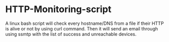 # HTTP-Monitoring-script
A linux bash script will check every hostname/DNS from a file if their HTTP is alive or not by using curl command. Then it will send an email through using ssmtp with the list of success and unreachable devices.
